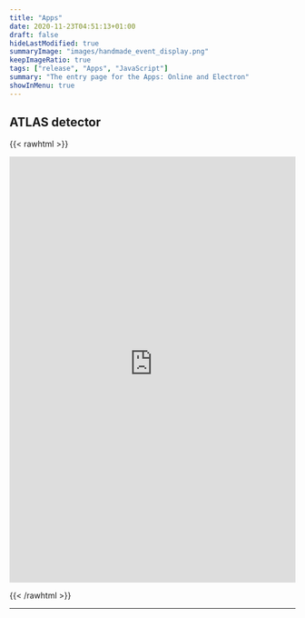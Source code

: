 ```yaml
---
title: "Apps"
date: 2020-11-23T04:51:13+01:00
draft: false
hideLastModified: true
summaryImage: "images/handmade_event_display.png"
keepImageRatio: true
tags: ["release", "Apps", "JavaScript"]
summary: "The entry page for the Apps: Online and Electron"
showInMenu: true
---
```


## ATLAS detector


{{< rawhtml >}}


<CENTER>

<iframe name="atlasframe" style="overflow:hidden;height: 750px;width:100%" src="https://atlas-opendata.web.cern.ch/visualisations/JsRoot460/?nobrowser&amp;file=../atlas_detector/atlas.root&amp;item=atlas;1&amp;opt=clipxyz" frameborder="0" allowfullscreen=""></iframe>

</CENTER>

{{< /rawhtml >}}

---
